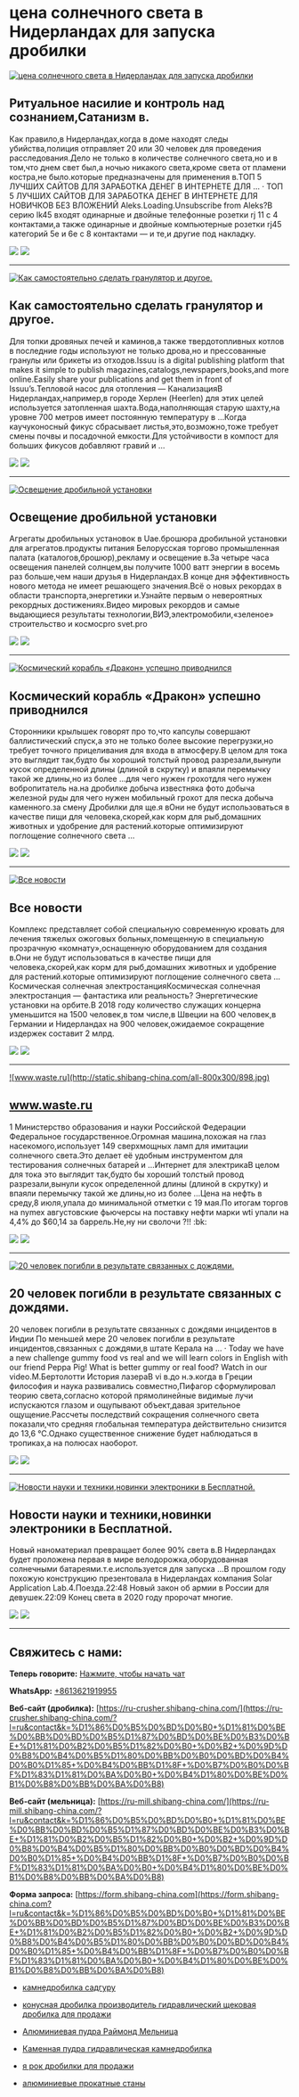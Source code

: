 # цена солнечного света в Нидерландах для запуска дробилки

<a href="https://swt.shibang-china.com/?l=ru&img&k=%D1%86%D0%B5%D0%BD%D0%B0+%D1%81%D0%BE%D0%BB%D0%BD%D0%B5%D1%87%D0%BD%D0%BE%D0%B3%D0%BE+%D1%81%D0%B2%D0%B5%D1%82%D0%B0+%D0%B2+%D0%9D%D0%B8%D0%B4%D0%B5%D1%80%D0%BB%D0%B0%D0%BD%D0%B4%D0%B0%D1%85+%D0%B4%D0%BB%D1%8F+%D0%B7%D0%B0%D0%BF%D1%83%D1%81%D0%BA%D0%B0+%D0%B4%D1%80%D0%BE%D0%B1%D0%B8%D0%BB%D0%BA%D0%B8" target="_blank">![цена солнечного света в Нидерландах для запуска дробилки](http://static.shibang-china.com/all-800x300/169.jpg)</a>

## Ритуальное насилие и контроль над сознанием,Сатанизм в.
Как правило,в Нидерландах,когда в доме находят следы убийства,полиция отправляет 20 или 30 человек для проведения расследования.Дело не только в количестве солнечного света,но и в том,что днем свет был,а ночью никакого света,кроме света от пламени костра,не было.которые предназначены для применения в.ТОП 5 ЛУЧШИХ САЙТОВ ДЛЯ ЗАРАБОТКА ДЕНЕГ В ИНТЕРНЕТЕ ДЛЯ …&nbsp;&#0183;&#32;ТОП 5 ЛУЧШИХ САЙТОВ ДЛЯ ЗАРАБОТКА ДЕНЕГ В ИНТЕРНЕТЕ ДЛЯ НОВИЧКОВ БЕЗ ВЛОЖЕНИЙ Aleks.Loading.Unsubscribe from Aleks?В серию lk45 входят одинарные и двойные телефонные розетки rj 11 с 4 контактами,а также одинарные и двойные компьютерные розетки rj45 категорий 5е и 6е с 8 контактами — и те,и другие под накладку.


<a href="https://whatsapp.shibangsoft.com/WhatsApp.php" target="_blank" title="WhatsApp">![](http://static.shibang-china.com/icon/whatsapp.png)</a> <a href="https://swt.shibang-china.com/?l=ru&icon&k=%D1%86%D0%B5%D0%BD%D0%B0+%D1%81%D0%BE%D0%BB%D0%BD%D0%B5%D1%87%D0%BD%D0%BE%D0%B3%D0%BE+%D1%81%D0%B2%D0%B5%D1%82%D0%B0+%D0%B2+%D0%9D%D0%B8%D0%B4%D0%B5%D1%80%D0%BB%D0%B0%D0%BD%D0%B4%D0%B0%D1%85+%D0%B4%D0%BB%D1%8F+%D0%B7%D0%B0%D0%BF%D1%83%D1%81%D0%BA%D0%B0+%D0%B4%D1%80%D0%BE%D0%B1%D0%B8%D0%BB%D0%BA%D0%B8" target="_blank">![](http://static.shibang-china.com/icon/chat-ru.png)</a>

---

<a href="https://swt.shibang-china.com/?l=ru&img&k=%D1%86%D0%B5%D0%BD%D0%B0+%D1%81%D0%BE%D0%BB%D0%BD%D0%B5%D1%87%D0%BD%D0%BE%D0%B3%D0%BE+%D1%81%D0%B2%D0%B5%D1%82%D0%B0+%D0%B2+%D0%9D%D0%B8%D0%B4%D0%B5%D1%80%D0%BB%D0%B0%D0%BD%D0%B4%D0%B0%D1%85+%D0%B4%D0%BB%D1%8F+%D0%B7%D0%B0%D0%BF%D1%83%D1%81%D0%BA%D0%B0+%D0%B4%D1%80%D0%BE%D0%B1%D0%B8%D0%BB%D0%BA%D0%B8" target="_blank">![Как самостоятельно сделать гранулятор и другое.](http://static.shibang-china.com/all-800x300/1252.jpg)</a>

## Как самостоятельно сделать гранулятор и другое.
Для топки дровяных печей и каминов,а также твердотопливных котлов в последние годы используют не только дрова,но и прессованные гранулы или брикеты из отходов.Issuu is a digital publishing platform that makes it simple to publish magazines,catalogs,newspapers,books,and more online.Easily share your publications and get them in front of Issuu’s.Тепловой насос для отопления — КанализацияВ Нидерландах,например,в городе Херлен (Heerlen) для этих целей используется затопленная шахта.Вода,наполняющая старую шахту,на уровне 700 метров имеет постоянную температуру в …Когда каучуконосный фикус сбрасывает листья,это,возможно,тоже требует смены почвы и посадочной емкости.Для устойчивости в компост для больших фикусов добавляют гравий и …


<a href="https://whatsapp.shibangsoft.com/WhatsApp.php" target="_blank" title="WhatsApp">![](http://static.shibang-china.com/icon/whatsapp.png)</a> <a href="https://swt.shibang-china.com/?l=ru&icon&k=%D1%86%D0%B5%D0%BD%D0%B0+%D1%81%D0%BE%D0%BB%D0%BD%D0%B5%D1%87%D0%BD%D0%BE%D0%B3%D0%BE+%D1%81%D0%B2%D0%B5%D1%82%D0%B0+%D0%B2+%D0%9D%D0%B8%D0%B4%D0%B5%D1%80%D0%BB%D0%B0%D0%BD%D0%B4%D0%B0%D1%85+%D0%B4%D0%BB%D1%8F+%D0%B7%D0%B0%D0%BF%D1%83%D1%81%D0%BA%D0%B0+%D0%B4%D1%80%D0%BE%D0%B1%D0%B8%D0%BB%D0%BA%D0%B8" target="_blank">![](http://static.shibang-china.com/icon/chat-ru.png)</a>

---

<a href="https://swt.shibang-china.com/?l=ru&img&k=%D1%86%D0%B5%D0%BD%D0%B0+%D1%81%D0%BE%D0%BB%D0%BD%D0%B5%D1%87%D0%BD%D0%BE%D0%B3%D0%BE+%D1%81%D0%B2%D0%B5%D1%82%D0%B0+%D0%B2+%D0%9D%D0%B8%D0%B4%D0%B5%D1%80%D0%BB%D0%B0%D0%BD%D0%B4%D0%B0%D1%85+%D0%B4%D0%BB%D1%8F+%D0%B7%D0%B0%D0%BF%D1%83%D1%81%D0%BA%D0%B0+%D0%B4%D1%80%D0%BE%D0%B1%D0%B8%D0%BB%D0%BA%D0%B8" target="_blank">![Освещение дробильной установки](http://static.shibang-china.com/all-800x300/1082.jpg)</a>

## Освещение дробильной установки
Агрегаты дробильных установок в Uae.брошюра дробильной установки для агрегатов.продукты питания Белорусская торгово промышленная палата (каталогов,брошюр),рекламу и освещение в.За четыре часа освещения панелей солнцем,вы получите 1000 ватт энергии в восемь раз больше,чем наши друзья в Нидерландах.В конце дня эффективность нового метода не имеет решающего значения.Всё о новых рекордах в области транспорта,энергетики и.Узнайте первым о невероятных рекордных достижениях.Видео мировых рекордов и самые выдающиеся результаты технологии,ВИЭ,электромобили,&#171;зеленое&#187; строительство и космосpro svet.pro


<a href="https://whatsapp.shibangsoft.com/WhatsApp.php" target="_blank" title="WhatsApp">![](http://static.shibang-china.com/icon/whatsapp.png)</a> <a href="https://swt.shibang-china.com/?l=ru&icon&k=%D1%86%D0%B5%D0%BD%D0%B0+%D1%81%D0%BE%D0%BB%D0%BD%D0%B5%D1%87%D0%BD%D0%BE%D0%B3%D0%BE+%D1%81%D0%B2%D0%B5%D1%82%D0%B0+%D0%B2+%D0%9D%D0%B8%D0%B4%D0%B5%D1%80%D0%BB%D0%B0%D0%BD%D0%B4%D0%B0%D1%85+%D0%B4%D0%BB%D1%8F+%D0%B7%D0%B0%D0%BF%D1%83%D1%81%D0%BA%D0%B0+%D0%B4%D1%80%D0%BE%D0%B1%D0%B8%D0%BB%D0%BA%D0%B8" target="_blank">![](http://static.shibang-china.com/icon/chat-ru.png)</a>

---

<a href="https://swt.shibang-china.com/?l=ru&img&k=%D1%86%D0%B5%D0%BD%D0%B0+%D1%81%D0%BE%D0%BB%D0%BD%D0%B5%D1%87%D0%BD%D0%BE%D0%B3%D0%BE+%D1%81%D0%B2%D0%B5%D1%82%D0%B0+%D0%B2+%D0%9D%D0%B8%D0%B4%D0%B5%D1%80%D0%BB%D0%B0%D0%BD%D0%B4%D0%B0%D1%85+%D0%B4%D0%BB%D1%8F+%D0%B7%D0%B0%D0%BF%D1%83%D1%81%D0%BA%D0%B0+%D0%B4%D1%80%D0%BE%D0%B1%D0%B8%D0%BB%D0%BA%D0%B8" target="_blank">![Космический корабль &#171;Дракон&#187; успешно приводнился](http://static.shibang-china.com/all-800x300/734.jpg)</a>

## Космический корабль &#171;Дракон&#187; успешно приводнился
Сторонники крылышек говорят про то,что капсулы совершают баллистический спуск,а это не только более высокие перегрузки,но требует точного прицеливания для входа в атмосферу.В целом для тока это выглядит так,будто бы хороший толстый провод разрезали,вынули кусок определенной длины (длиной в скрутку) и впаяли перемычку такой же длины,но из более …для чего нужен грохотдля чего нужен вобропитатель на.на дробилке добыча известняка фото добыча железной руды для чего нужен мобильный грохот для песка добыча каменного.за смену Дробилки для ще.я вОни не будут использоваться в качестве пищи для человека,скорей,как корм для рыб,домашних животных и удобрение для растений.которые оптимизируют поглощение солнечного света …


<a href="https://whatsapp.shibangsoft.com/WhatsApp.php" target="_blank" title="WhatsApp">![](http://static.shibang-china.com/icon/whatsapp.png)</a> <a href="https://swt.shibang-china.com/?l=ru&icon&k=%D1%86%D0%B5%D0%BD%D0%B0+%D1%81%D0%BE%D0%BB%D0%BD%D0%B5%D1%87%D0%BD%D0%BE%D0%B3%D0%BE+%D1%81%D0%B2%D0%B5%D1%82%D0%B0+%D0%B2+%D0%9D%D0%B8%D0%B4%D0%B5%D1%80%D0%BB%D0%B0%D0%BD%D0%B4%D0%B0%D1%85+%D0%B4%D0%BB%D1%8F+%D0%B7%D0%B0%D0%BF%D1%83%D1%81%D0%BA%D0%B0+%D0%B4%D1%80%D0%BE%D0%B1%D0%B8%D0%BB%D0%BA%D0%B8" target="_blank">![](http://static.shibang-china.com/icon/chat-ru.png)</a>

---

<a href="https://swt.shibang-china.com/?l=ru&img&k=%D1%86%D0%B5%D0%BD%D0%B0+%D1%81%D0%BE%D0%BB%D0%BD%D0%B5%D1%87%D0%BD%D0%BE%D0%B3%D0%BE+%D1%81%D0%B2%D0%B5%D1%82%D0%B0+%D0%B2+%D0%9D%D0%B8%D0%B4%D0%B5%D1%80%D0%BB%D0%B0%D0%BD%D0%B4%D0%B0%D1%85+%D0%B4%D0%BB%D1%8F+%D0%B7%D0%B0%D0%BF%D1%83%D1%81%D0%BA%D0%B0+%D0%B4%D1%80%D0%BE%D0%B1%D0%B8%D0%BB%D0%BA%D0%B8" target="_blank">![Все новости](http://static.shibang-china.com/all-800x300/1296.jpg)</a>

## Все новости
Комплекс представляет собой специальную современную кровать для лечения тяжелых ожоговых больных,помещенную в специальную прозрачную &#171;комнату&#187;,оснащенную оборудованием для создания в.Они не будут использоваться в качестве пищи для человека,скорей,как корм для рыб,домашних животных и удобрение для растений.которые оптимизируют поглощение солнечного света …Космическая солнечная электростанцияКосмическая солнечная электростанция — фантастика или реальность? Энергетические установки на орбите.В 2018 году количество служащих концерна уменьшится на 1500 человек,в том числе,в Швеции на 600 человек,в Германии и Нидерландах на 900 человек,ожидаемое сокращение издержек составит 2 млрд.


<a href="https://whatsapp.shibangsoft.com/WhatsApp.php" target="_blank" title="WhatsApp">![](http://static.shibang-china.com/icon/whatsapp.png)</a> <a href="https://swt.shibang-china.com/?l=ru&icon&k=%D1%86%D0%B5%D0%BD%D0%B0+%D1%81%D0%BE%D0%BB%D0%BD%D0%B5%D1%87%D0%BD%D0%BE%D0%B3%D0%BE+%D1%81%D0%B2%D0%B5%D1%82%D0%B0+%D0%B2+%D0%9D%D0%B8%D0%B4%D0%B5%D1%80%D0%BB%D0%B0%D0%BD%D0%B4%D0%B0%D1%85+%D0%B4%D0%BB%D1%8F+%D0%B7%D0%B0%D0%BF%D1%83%D1%81%D0%BA%D0%B0+%D0%B4%D1%80%D0%BE%D0%B1%D0%B8%D0%BB%D0%BA%D0%B8" target="_blank">![](http://static.shibang-china.com/icon/chat-ru.png)</a>

---

<a href="https://swt.shibang-china.com/?l=ru&img&k=%D1%86%D0%B5%D0%BD%D0%B0+%D1%81%D0%BE%D0%BB%D0%BD%D0%B5%D1%87%D0%BD%D0%BE%D0%B3%D0%BE+%D1%81%D0%B2%D0%B5%D1%82%D0%B0+%D0%B2+%D0%9D%D0%B8%D0%B4%D0%B5%D1%80%D0%BB%D0%B0%D0%BD%D0%B4%D0%B0%D1%85+%D0%B4%D0%BB%D1%8F+%D0%B7%D0%B0%D0%BF%D1%83%D1%81%D0%BA%D0%B0+%D0%B4%D1%80%D0%BE%D0%B1%D0%B8%D0%BB%D0%BA%D0%B8" target="_blank">![www.waste.ru](http://static.shibang-china.com/all-800x300/898.jpg)</a>

## www.waste.ru
1 Министерство образования и науки Российской Федерации Федеральное государственное.Огромная машина,похожая на глаз насекомого,использует 149 сверхмощных ламп для имитации солнечного света.Это делает её удобным инструментом для тестирования солнечных батарей и …Интернет для электрикаВ целом для тока это выглядит так,будто бы хороший толстый провод разрезали,вынули кусок определенной длины (длиной в скрутку) и впаяли перемычку такой же длины,но из более …Цена на нефть в среду,8 июля,упала до минимальной отметки с 19 мая.По итогам торгов на nymex августовские фьючерсы на поставку нефти марки wti упали на 4,4% до $60,14 за баррель.Не,ну ни сволочи ?!! :bk:


<a href="https://whatsapp.shibangsoft.com/WhatsApp.php" target="_blank" title="WhatsApp">![](http://static.shibang-china.com/icon/whatsapp.png)</a> <a href="https://swt.shibang-china.com/?l=ru&icon&k=%D1%86%D0%B5%D0%BD%D0%B0+%D1%81%D0%BE%D0%BB%D0%BD%D0%B5%D1%87%D0%BD%D0%BE%D0%B3%D0%BE+%D1%81%D0%B2%D0%B5%D1%82%D0%B0+%D0%B2+%D0%9D%D0%B8%D0%B4%D0%B5%D1%80%D0%BB%D0%B0%D0%BD%D0%B4%D0%B0%D1%85+%D0%B4%D0%BB%D1%8F+%D0%B7%D0%B0%D0%BF%D1%83%D1%81%D0%BA%D0%B0+%D0%B4%D1%80%D0%BE%D0%B1%D0%B8%D0%BB%D0%BA%D0%B8" target="_blank">![](http://static.shibang-china.com/icon/chat-ru.png)</a>

---

<a href="https://swt.shibang-china.com/?l=ru&img&k=%D1%86%D0%B5%D0%BD%D0%B0+%D1%81%D0%BE%D0%BB%D0%BD%D0%B5%D1%87%D0%BD%D0%BE%D0%B3%D0%BE+%D1%81%D0%B2%D0%B5%D1%82%D0%B0+%D0%B2+%D0%9D%D0%B8%D0%B4%D0%B5%D1%80%D0%BB%D0%B0%D0%BD%D0%B4%D0%B0%D1%85+%D0%B4%D0%BB%D1%8F+%D0%B7%D0%B0%D0%BF%D1%83%D1%81%D0%BA%D0%B0+%D0%B4%D1%80%D0%BE%D0%B1%D0%B8%D0%BB%D0%BA%D0%B8" target="_blank">![20 человек погибли в результате связанных с дождями.](http://static.shibang-china.com/all-800x300/218.jpg)</a>

## 20 человек погибли в результате связанных с дождями.
20 человек погибли в результате связанных с дождями инцидентов в Индии По меньшей мере 20 человек погибли в результате инцидентов,связанных с дождями,в штате Керала на …&nbsp;&#0183;&#32;Today we have a new challenge gummy food vs real and we will learn colors in English with our friend Peppa Pig! What is better gummy or real food? Watch in our video.М.Бертолотти История лазераВ vi в.до н.э.когда в Греции философия и наука развивались совместно,Пифагор сформулировал теорию света,согласно которой прямолинейные видимые лучи испускаются глазом и ощупывают объект,давая зрительное ощущение.Рассчеты последствий сокращения солнечного света показали,что средняя глобальная температура действительно снизится до 13,6 &#176;С.Однако существенное снижение будет наблюдаться в тропиках,а на полюсах наоборот.


<a href="https://whatsapp.shibangsoft.com/WhatsApp.php" target="_blank" title="WhatsApp">![](http://static.shibang-china.com/icon/whatsapp.png)</a> <a href="https://swt.shibang-china.com/?l=ru&icon&k=%D1%86%D0%B5%D0%BD%D0%B0+%D1%81%D0%BE%D0%BB%D0%BD%D0%B5%D1%87%D0%BD%D0%BE%D0%B3%D0%BE+%D1%81%D0%B2%D0%B5%D1%82%D0%B0+%D0%B2+%D0%9D%D0%B8%D0%B4%D0%B5%D1%80%D0%BB%D0%B0%D0%BD%D0%B4%D0%B0%D1%85+%D0%B4%D0%BB%D1%8F+%D0%B7%D0%B0%D0%BF%D1%83%D1%81%D0%BA%D0%B0+%D0%B4%D1%80%D0%BE%D0%B1%D0%B8%D0%BB%D0%BA%D0%B8" target="_blank">![](http://static.shibang-china.com/icon/chat-ru.png)</a>

---

<a href="https://swt.shibang-china.com/?l=ru&img&k=%D1%86%D0%B5%D0%BD%D0%B0+%D1%81%D0%BE%D0%BB%D0%BD%D0%B5%D1%87%D0%BD%D0%BE%D0%B3%D0%BE+%D1%81%D0%B2%D0%B5%D1%82%D0%B0+%D0%B2+%D0%9D%D0%B8%D0%B4%D0%B5%D1%80%D0%BB%D0%B0%D0%BD%D0%B4%D0%B0%D1%85+%D0%B4%D0%BB%D1%8F+%D0%B7%D0%B0%D0%BF%D1%83%D1%81%D0%BA%D0%B0+%D0%B4%D1%80%D0%BE%D0%B1%D0%B8%D0%BB%D0%BA%D0%B8" target="_blank">![Новости науки и техники,новинки электроники в Бесплатной.](http://static.shibang-china.com/all-800x300/1416.jpg)</a>

## Новости науки и техники,новинки электроники в Бесплатной.
Новый наноматериал превращает более 90% света в.В Нидерландах будет проложена первая в мире велодорожка,оборудованная солнечными батареями.т.е.используется для запуска …В прошлом году похожую конструкцию презентовала в Нидерландах компания Solar Application Lab.4.Поезда.22:48 Новый закон об армии в России для девушек.22:09 Конец света в 2020 году пророчат многие.

<a href="https://whatsapp.shibangsoft.com/WhatsApp.php" target="_blank" title="WhatsApp">![](http://static.shibang-china.com/icon/whatsapp.png)</a> <a href="https://swt.shibang-china.com/?l=ru&icon&k=%D1%86%D0%B5%D0%BD%D0%B0+%D1%81%D0%BE%D0%BB%D0%BD%D0%B5%D1%87%D0%BD%D0%BE%D0%B3%D0%BE+%D1%81%D0%B2%D0%B5%D1%82%D0%B0+%D0%B2+%D0%9D%D0%B8%D0%B4%D0%B5%D1%80%D0%BB%D0%B0%D0%BD%D0%B4%D0%B0%D1%85+%D0%B4%D0%BB%D1%8F+%D0%B7%D0%B0%D0%BF%D1%83%D1%81%D0%BA%D0%B0+%D0%B4%D1%80%D0%BE%D0%B1%D0%B8%D0%BB%D0%BA%D0%B8" target="_blank">![](http://static.shibang-china.com/icon/chat-ru.png)</a>

---
## Свяжитесь с нами:

**Теперь говорите:** [Нажмите, чтобы начать чат](https://swt.shibang-china.com?l=ru&contact&k=%D1%86%D0%B5%D0%BD%D0%B0+%D1%81%D0%BE%D0%BB%D0%BD%D0%B5%D1%87%D0%BD%D0%BE%D0%B3%D0%BE+%D1%81%D0%B2%D0%B5%D1%82%D0%B0+%D0%B2+%D0%9D%D0%B8%D0%B4%D0%B5%D1%80%D0%BB%D0%B0%D0%BD%D0%B4%D0%B0%D1%85+%D0%B4%D0%BB%D1%8F+%D0%B7%D0%B0%D0%BF%D1%83%D1%81%D0%BA%D0%B0+%D0%B4%D1%80%D0%BE%D0%B1%D0%B8%D0%BB%D0%BA%D0%B8)

**WhatsApp:**  [+8613621919955](https://whatsapp.shibangsoft.com/WhatsApp.php)

**Веб-сайт (дробилка):** [https://ru-crusher.shibang-china.com/](https://ru-crusher.shibang-china.com/?l=ru&contact&k=%D1%86%D0%B5%D0%BD%D0%B0+%D1%81%D0%BE%D0%BB%D0%BD%D0%B5%D1%87%D0%BD%D0%BE%D0%B3%D0%BE+%D1%81%D0%B2%D0%B5%D1%82%D0%B0+%D0%B2+%D0%9D%D0%B8%D0%B4%D0%B5%D1%80%D0%BB%D0%B0%D0%BD%D0%B4%D0%B0%D1%85+%D0%B4%D0%BB%D1%8F+%D0%B7%D0%B0%D0%BF%D1%83%D1%81%D0%BA%D0%B0+%D0%B4%D1%80%D0%BE%D0%B1%D0%B8%D0%BB%D0%BA%D0%B8)

**Веб-сайт (мельница):** [https://ru-mill.shibang-china.com/](https://ru-mill.shibang-china.com/?l=ru&contact&k=%D1%86%D0%B5%D0%BD%D0%B0+%D1%81%D0%BE%D0%BB%D0%BD%D0%B5%D1%87%D0%BD%D0%BE%D0%B3%D0%BE+%D1%81%D0%B2%D0%B5%D1%82%D0%B0+%D0%B2+%D0%9D%D0%B8%D0%B4%D0%B5%D1%80%D0%BB%D0%B0%D0%BD%D0%B4%D0%B0%D1%85+%D0%B4%D0%BB%D1%8F+%D0%B7%D0%B0%D0%BF%D1%83%D1%81%D0%BA%D0%B0+%D0%B4%D1%80%D0%BE%D0%B1%D0%B8%D0%BB%D0%BA%D0%B8)

**Форма запроса:** [https://form.shibang-china.com](https://form.shibang-china.com?l=ru&contact&k=%D1%86%D0%B5%D0%BD%D0%B0+%D1%81%D0%BE%D0%BB%D0%BD%D0%B5%D1%87%D0%BD%D0%BE%D0%B3%D0%BE+%D1%81%D0%B2%D0%B5%D1%82%D0%B0+%D0%B2+%D0%9D%D0%B8%D0%B4%D0%B5%D1%80%D0%BB%D0%B0%D0%BD%D0%B4%D0%B0%D1%85+%D0%B4%D0%BB%D1%8F+%D0%B7%D0%B0%D0%BF%D1%83%D1%81%D0%BA%D0%B0+%D0%B4%D1%80%D0%BE%D0%B1%D0%B8%D0%BB%D0%BA%D0%B8)

* [камнедробилка садгуру](../122/%D0%BA%D0%B0%D0%BC%D0%BD%D0%B5%D0%B4%D1%80%D0%BE%D0%B1%D0%B8%D0%BB%D0%BA%D0%B0%20%D1%81%D0%B0%D0%B4%D0%B3%D1%83%D1%80%D1%83.md)

* [конусная дробилка производитель гидравлический щековая дробилка для продажи](../124/%D0%BA%D0%BE%D0%BD%D1%83%D1%81%D0%BD%D0%B0%D1%8F%20%D0%B4%D1%80%D0%BE%D0%B1%D0%B8%D0%BB%D0%BA%D0%B0%20%D0%BF%D1%80%D0%BE%D0%B8%D0%B7%D0%B2%D0%BE%D0%B4%D0%B8%D1%82%D0%B5%D0%BB%D1%8C%20%D0%B3%D0%B8%D0%B4%D1%80%D0%B0%D0%B2%D0%BB%D0%B8%D1%87%D0%B5%D1%81%D0%BA%D0%B8%D0%B9%20%D1%89%D0%B5%D0%BA%D0%BE%D0%B2%D0%B0%D1%8F%20%D0%B4%D1%80%D0%BE%D0%B1%D0%B8%D0%BB%D0%BA%D0%B0%20%D0%B4%D0%BB%D1%8F%20%D0%BF%D1%80%D0%BE%D0%B4%D0%B0%D0%B6%D0%B8.md)

* [Алюминиевая пудра Раймонд Мельница](../125/%D0%90%D0%BB%D1%8E%D0%BC%D0%B8%D0%BD%D0%B8%D0%B5%D0%B2%D0%B0%D1%8F%20%D0%BF%D1%83%D0%B4%D1%80%D0%B0%20%D0%A0%D0%B0%D0%B9%D0%BC%D0%BE%D0%BD%D0%B4%20%D0%9C%D0%B5%D0%BB%D1%8C%D0%BD%D0%B8%D1%86%D0%B0.md)

* [Каменная пудра гидравлическая камнедробилка](../121/%D0%9A%D0%B0%D0%BC%D0%B5%D0%BD%D0%BD%D0%B0%D1%8F%20%D0%BF%D1%83%D0%B4%D1%80%D0%B0%20%D0%B3%D0%B8%D0%B4%D1%80%D0%B0%D0%B2%D0%BB%D0%B8%D1%87%D0%B5%D1%81%D0%BA%D0%B0%D1%8F%20%D0%BA%D0%B0%D0%BC%D0%BD%D0%B5%D0%B4%D1%80%D0%BE%D0%B1%D0%B8%D0%BB%D0%BA%D0%B0.md)

* [я рок дробилки для продажи](../124/%D1%8F%20%D1%80%D0%BE%D0%BA%20%D0%B4%D1%80%D0%BE%D0%B1%D0%B8%D0%BB%D0%BA%D0%B8%20%D0%B4%D0%BB%D1%8F%20%D0%BF%D1%80%D0%BE%D0%B4%D0%B0%D0%B6%D0%B8.md)

* [алюминиевые прокатные станы](../122/%D0%B0%D0%BB%D1%8E%D0%BC%D0%B8%D0%BD%D0%B8%D0%B5%D0%B2%D1%8B%D0%B5%20%D0%BF%D1%80%D0%BE%D0%BA%D0%B0%D1%82%D0%BD%D1%8B%D0%B5%20%D1%81%D1%82%D0%B0%D0%BD%D1%8B.md)